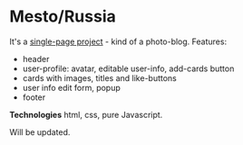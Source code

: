 # Mesto/Russia

It's a [single-page project](https://andreyryab.github.io/mesto/index.html) - kind of a photo-blog.
Features:

* header
* user-profile: avatar, editable user-info, add-cards button
* cards with images, titles and like-buttons
* user info edit form, popup
* footer

**Technologies**
html, css, pure Javascript.

Will be updated.

